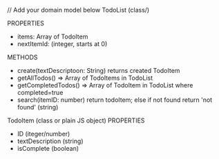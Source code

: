 // Add your domain model below
TodoList (class/)

PROPERTIES
- items: Array of TodoItem
- nextItemId: (integer, starts at 0)

METHODS
- create(textDescriptoon: String) returns created TodoItem
- getAllTodos() => Array of TodoItems in TodoList
- getCompletedTodos() => Array of TodoItem in TodoList where completed=true
- search(itemID: number) return todoItem; else if not found return 'not found' (string)

TodoItem (class or plain JS object)
PROPERTIES
- ID (iteger/number)
- textDescription (string)
- isComplete (boolean)